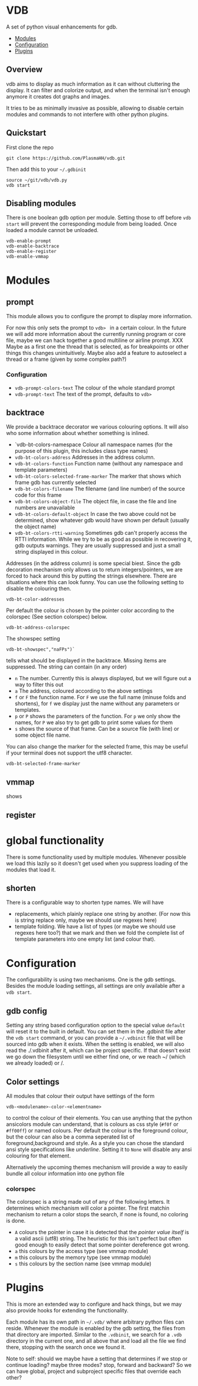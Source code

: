 # VDB
A set of python visual enhancements for gdb.

- [Modules](#modules)
- [Configuration](#configuration)
- [Plugins](#plugins)

## Overview
vdb aims to display as much information as it can without cluttering the
display. It can filter and colorize output, and when the terminal isn't enough
anymore it creates dot graphs and images.

It tries to be as minimally invasive as possible, allowing to disable certain
modules and commands to not interfere with other python plugins.

## Quickstart
First clone the repo
```
git clone https://github.com/PlasmaHH/vdb.git
```
Then add this to your `~/.gdbinit`
```
source ~/git/vdb/vdb.py
vdb start
```

## Disabling modules
There is one boolean gdb option per module. Setting those to off before `vdb
start` will prevent the corresponding module from being loaded. Once loaded a
module cannot be unloaded.
```
vdb-enable-prompt
vdb-enable-backtrace
vdb-enable-register
vdb-enable-vmmap
```
# Modules
## prompt
This module allows you to configure the prompt to display more information.

For now this only sets the prompt to `vdb> ` in a certain colour. In the future we will add more information about the
currently running program or core file, maybe we can hack together a good multiline or airline prompt.
XXX Maybe as a first one the thread that is selected, as for breakpoints or other things this changes unintuitively.
Maybe also add a feature to autoselect a thread or a frame (given by some complex path?)
### Configuration

* `vdb-prompt-colors-text` The colour of the whole standard prompt
* `vdb-prompt-text` The text of the prompt, defaults to `vdb> `

## backtrace
We provide a backtrace decorator we various colouring options. It will also who some information about whether something
is inlined.

* `vdb-bt-colors-namespace Colour all namespace names (for the purpose of this plugin, this includes class type names)
* `vdb-bt-colors-address` Addresses in the address column.
* `vdb-bt-colors-function` Function name (without any namespace and template parameters)
* `vdb-bt-colors-selected-frame-marker` The marker that shows which frame gdb has currently selected
* `vdb-bt-colors-filename` The filename (and line number) of the source code for this frame
* `vdb-bt-colors-object-file` The object file, in case the file and line numbers are unavailable
* `vdb-bt-colors-default-object` In case the two above could not be determined, show whatever gdb would have shown per
  default (usually the object name)
* `vdb-bt-colors-rtti-warning` Sometimes gdb can't properly access the RTTI information. While we try to be as good as
  possible in recovering it, gdb outputs warnings. They are usually suppressed and just a small string displayed in this
  colour.

Addresses (in the address column) is some special biest. Since the gdb decoration mechanism only allows us to return
integers/pointers, we are forced to hack around this by putting the strings elsewhere. There are situations  where this
can look funny. You can use the following setting to disable the colouring then. 
```
vdb-bt-color-addresses
```
Per default the colour is chosen by the
pointer color according to the colorspec (See section colorspec) below.
```
vdb-bt-address-colorspec
```
The showspec setting
```
vdb-bt-showspec","naFPs")`
```


tells what should be displayed in the backtrace. Missing items are suppressed. The string can contain (in any order)
* `n` The number. Currently this is always displayed, but we will figure out a way to filter this out
* `a` The address, coloured according to the above settings
* `f` or `F` the function name. For `F` we use the full name (minuse folds and shortens), for `f` we display just the
  name without any parameters or templates.
* `p` or `P` shows the parameters of the function. For `p` we only show the names, for `P` we also try to get gdb to
  print some values for them
* `s` shows the source of that frame. Can be a source file (with line) or some object file name.

You can also change the marker for the selected frame, this may be useful if your terminal does not support the utf8 character.
```
vdb-bt-selected-frame-marker
```

## vmmap
shows
## register
# global functionality
There is some functionality used by multiple modules. Whenever possible we load this lazily so it doesn't get used when
you suppress loading of the modules that load it.
## shorten
There is a configurable way to shorten type names. We will have
* replacements, which plainly replace one string by another. (For now this is string replace only, maybe we should use
  regexes here)
* template folding. We have a list of types (or maybe we should use regexes here too?) that we mark and then we fold the
  complete list of template parameters into one empty list (and colour that).

# Configuration
The configurability is using two mechanisms. One is the gdb settings. Besides
the module loading settings, all settings are only available after a `vdb
start`.
## gdb config
Setting any string based configuration option to the special value `default` will reset it to the built in default. You
can set them in the .gdbinit file after the `vdb start` command, or you can provide a `~/.vdbinit` file that will be
sourced into gdb when it exists. When the setting <whatever we chose for it> is enabled, we will also read the
./.vdbinit after it, which can be project specific. If that doesn't exist we go down the filesystem until we either find
one, or we reach ~/ (which we already loaded) or /.

## Color settings
All modules that colour their output have settings of the form
```
vdb-<modulename>-color-<elementname>
```
to control the colour of their elements. You can use anything that the python ansicolors module can understand, that is
colours as css style (`#f0f` or `#ff00ff`) or named colours. Per default the colour is the foreground colour, but the
colour can also be a comma seperated list of foreground,background and style. As a style you can chose the standard ansi
style specifications like _underline_. Setting it to `None` will disable any ansi colouring for that element.

Alternatively the upcoming themes mechanism will provide a way to easily bundle all colour information into one python
file
### colorspec
The colorspec is a string made out of any of the following letters. It determines which mechanism will color a pointer.
The first matchin mechanism to return a color stops the search, if none is found, no coloring is done.

* `A` colours the pointer in case it is detected that the *pointer value itself* is a valid ascii (utf8) string. The
  heuristic for this isn't perfect but often good enough to easily detect that some pointer dereference got wrong.
* `a` this colours by the access type (see vmmap module)
* `m` this colours by the memory type (see vmmap module)
* `s` this colours by the section name (see vmmap module)

# Plugins
This is more an extended way to configure and hack things, but we may also provide hooks for extending the
functionality.

Each module has its own path in `~/.vdb/` where arbitrary python files can reside. Whenever the module is enabled by the
gdb setting, the files from that directory are imported. Similar to the `.vdbinit`, we search for a `.vdb` directory in
the current one, and all above that and load all the file we find there, stopping with the search once we found it.


Note to self: should we maybe have a setting that determines if we stop or continue loading? maybe three modes? stop,
forward and backward? So we can have global, project and subproject specific files that override each other?

